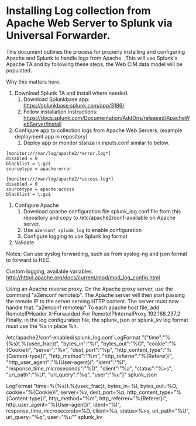 # Installing Log collection from Apache Web Server to Splunk via Universal Forwarder.

This document outlines the process for properly installing and configuring Apache and Splunk to handle logs from Apache. ,This will use Splunk's Apache TA and by following these steps, the Web CIM data model will be populated.

Why this matters here.

1. Download Splunk TA and install where needed.
    1. Download Splunkbase app: https://splunkbase.splunk.com/app/3186/
    1. Follow installation instructions: https://docs.splunk.com/Documentation/AddOns/released/ApacheWebServer/Install
1. Configure app to collection logs from Apache Web Servers. (example deployment app in repository)
    1. Deploy app or monitor stanza in inputs.conf similar to below.
```
[monitor:///var/log/apache2/*error.log*]
disabled = 0
blacklist = \.gz$
sourcetype = apache:error

[monitor:///var/log/apache2/*access.log*]
disabled = 0
sourcetype = apache:access
blacklist = \.gz$
```
1. Configure Apache
    1. Download apache configuration file splunk_log.conf file from this repository and copy to /etc/apache2/conf-available on Apache server.
    1. Use `a2enconf splunk_log` to enable configuration
    1. Configure logging to use Splunk log format
1. Validate

Notes:
Can use syslog forwarding, such as from syslog-ng and json format to forward to HEC.

Custom logging, available variables.
http://httpd.apache.org/docs/current/mod/mod_log_config.html

Using an Apache reverse proxy.
On the Apache proxy server, use the command "a2enconf remoteip". The Apache server will then start passing the remote IP to the server serving HTTP content.
The server must now handle that. "a2enconf remoteip"
To each apache host file, add
	RemoteIPHeader X-Forwarded-For
	RemoteIPInternalProxy 192.168.237.2
Finally, in the log configuration file, the splunk_json or splunk_kv log format must use the %a in place %h.

/etc/apache2/conf-enabled/splunk_log.conf 
LogFormat "{\"time\":\"%{%s}t.%{usec_frac}t\", \"bytes_in\":\"%I\", \"bytes_out\":\"%O\", \"cookie\":\"%{Cookie}i\", \"server\":\"%v\", \"dest_port\":\"%p\", \"http_content_type\":\"%{Content-type}i\", \"http_method\":\"%m\", \"http_referrer\":\"%{Referer}i\", \"http_user_agent\":\"%{User-agent}i\", \"ident\":\"%l\", \"response_time_microseconds\":\"%D\", \"client\":\"%a\", \"status\":\"%>s\", \"uri_path\":\"%U\", \"uri_query\":\"%q\", \"user\":\"%u\"}" splunk_json

LogFormat "time=%{%s}t.%{usec_frac}t, bytes_in=%I, bytes_out=%O, cookie=\"%{Cookie}i\", server=%v, dest_port=%p, http_content_type=\"%{Content-type}i\", http_method=\"%m\", http_referrer=\"%{Referer}i\", http_user_agent=\"%{User-agent}i\", ident=\"%l\", response_time_microseconds=%D, client=%a, status=%>s, uri_path=\"%U\", uri_query=\"%q\", user=\"%u\"" splunk_kv
